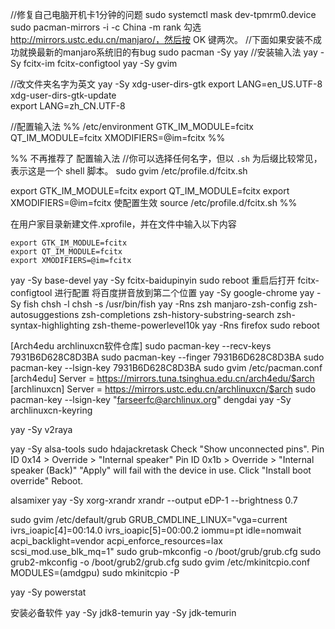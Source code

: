 //修复自己电脑开机卡1分钟的问题
sudo systemctl mask dev-tpmrm0.device
sudo pacman-mirrors -i -c China -m rank
勾选 http://mirrors.ustc.edu.cn/manjaro/，然后按 OK 键两次。
//下面如果安装不成功就换最新的manjaro系统旧的有bug
sudo pacman -Sy yay
//安装输入法
yay -Sy fcitx-im fcitx-configtool
yay -Sy gvim

//改文件夹名字为英文
yay -Sy xdg-user-dirs-gtk
export LANG=en_US.UTF-8  
xdg-user-dirs-gtk-update  
export LANG=zh_CN.UTF-8

//配置输入法
%% /etc/environment
GTK_IM_MODULE=fcitx
QT_IM_MODULE=fcitx
XMODIFIERS=@im=fcitx %%

%% 不再推荐了
配置输入法
//你可以选择任何名字，但以 `.sh` 为后缀比较常见，表示这是一个 shell 脚本。
sudo gvim /etc/profile.d/fcitx.sh

export GTK_IM_MODULE=fcitx
export QT_IM_MODULE=fcitx
export XMODIFIERS=@im=fcitx
使配置生效
source /etc/profile.d/fcitx.sh %%

在用户家目录新建文件.xprofile，并在文件中输入以下内容
```
export GTK_IM_MODULE=fcitx
export QT_IM_MODULE=fcitx
export XMODIFIERS=@im=fcitx
```
yay -Sy base-devel
yay -Sy fcitx-baidupinyin
sudo reboot
重启后打开 fcitx-configtool 进行配置
将百度拼音放到第二个位置
yay -Sy google-chrome
yay -Sy fish
chsh -l
chsh -s /usr/bin/fish
yay -Rns zsh manjaro-zsh-config zsh-autosuggestions zsh-completions zsh-history-substring-search zsh-syntax-highlighting zsh-theme-powerlevel10k
yay -Rns firefox
sudo reboot


[Arch4edu archlinuxcn软件仓库]
sudo pacman-key --recv-keys 7931B6D628C8D3BA
sudo pacman-key --finger 7931B6D628C8D3BA
sudo pacman-key --lsign-key 7931B6D628C8D3BA
sudo gvim /etc/pacman.conf
[arch4edu]
Server = https://mirrors.tuna.tsinghua.edu.cn/arch4edu/$arch
[archlinuxcn]
Server = https://mirrors.ustc.edu.cn/archlinuxcn/$arch
sudo pacman-key --lsign-key "farseerfc@archlinux.org"
dengdai 
yay -Sy archlinuxcn-keyring

yay -Sy v2raya

yay -Sy alsa-tools
sudo hdajackretask
Check "Show unconnected pins".
Pin ID 0x14 > Override > "Internal speaker"
Pin ID 0x1b > Override > "Internal speaker (Back)"
"Apply" will fail with the device in use.
Click "Install boot override"
Reboot.

alsamixer
yay -Sy xorg-xrandr
xrandr --output eDP-1 --brightness 0.7


sudo gvim  /etc/default/grub
GRUB_CMDLINE_LINUX="vga=current ivrs_ioapic[4]=00:14.0 ivrs_ioapic[5]=00:00.2 iommu=pt idle=nomwait acpi_backlight=vendor acpi_enforce_resources=lax scsi_mod.use_blk_mq=1"
sudo grub-mkconfig -o /boot/grub/grub.cfg
sudo grub2-mkconfig -o /boot/grub2/grub.cfg
sudo gvim  /etc/mkinitcpio.conf
MODULES=(amdgpu)
sudo mkinitcpio -P 


yay -Sy powerstat

安装必备软件
yay -Sy jdk8-temurin
yay -Sy jdk-temurin

